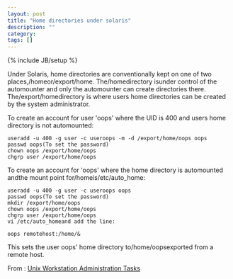 ```yaml
---
layout: post
title: "Home directories under solaris"
description: ""
category: 
tags: []
---
```

{% include JB/setup %}

Under Solaris, home directories are conventionally kept on one of two places,/homeor/export/home. The/homedirectory isunder control of the automounter and only the automounter can create directories there. The/export/homedirectory is where users home directories can be created by the system administrator.

To create an account for user 'oops' where the UID is 400 and users home directory is not automounted:

    useradd -u 400 -g user -c useroops -m -d /export/home/oops oops
    passwd oops(To set the password)
    chown oops /export/home/oops
    chgrp user /export/home/oops

To create an account for 'oops' where the home directory is automounted andthe mount point for/homeis/etc/auto_home:

    useradd -u 400 -g user -c useroops oops
    passwd oops(To set the password)
    mkdir /export/home/oops
    chown oops /export/home/oops
    chgrp user /export/home/oops
    vi /etc/auto_homeand add the line:

    oops remotehost:/home/&

This sets the user oops' home directory to/home/oopsexported from a remote host.

From : [Unix Workstation Administration Tasks]()